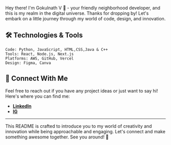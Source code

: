 Hey there! I'm Gokulnath V 🌟 - your friendly neighborhood developer, and this is my realm in the digital universe. Thanks for dropping by! Let's embark on a little journey through my world of code, design, and innovation.


## 🛠️ Technologies & Tools

```text
Code: Python, JavaScript, HTML,CSS,Java & C++
Tools: React, Node.js, Next.js
Platforms: AWS, GitHub, Vercel
Design: Figma, Canva
```

## 🤝 Connect With Me

Feel free to reach out if you have any project ideas or just want to say hi! Here's where you can find me:
- **[LinkedIn](https://www.linkedin.com/in/gokulnath-v-2003g/)**
- **[IG](https://www.instagram.com/gokulnath.03/)**

---

This README is crafted to introduce you to my world of creativity and innovation while being approachable and engaging. Let's connect and make something awesome together. See you around! 👾

